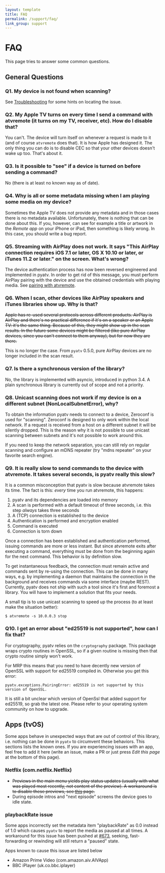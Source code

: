 ```yaml
---
layout: template
title: FAQ
permalink: /support/faq/
link_group: support
---
```

# FAQ

This page tries to answer some common questions.

## General Questions

### <a name="q1"></a>Q1. My device is not found when scanning?

See [Troubleshooting](../troubleshooting/) for some hints on locating the issue.

### <a name="q2"></a>Q2. My Apple TV turns on every time I send a command with atvremote (it turns on my TV, receiver, etc). How do I disable that?

You can't. The device will turn itself on whenever a request is made to it
(and of course `atvremote` does that). It is how Apple has designed it. The only
thing you can do is to disable CEC so that your other devices doesn't wake up too.
That's about it.

### <a name="q3"></a>Q3. Is it possible to "see" if a device is turned on before sending a command?

No (there is at least no known way as of date).

### <a name="q4"></a>Q4. Why is all or some metadata missing when I am playing some media on my device?

Sometimes the Apple TV does not provide any metadata and in those cases there
is no metadata available. Unfortunately, there is nothing that can be done about
this. If you, however, can see for example a title or artwork in the
*Remote app* on your iPhone or iPad, then something is likely wrong. In this
case, you should write a bug report.

### <a name="q5"></a>Q5. Streaming with AirPlay does not work. It says "This AirPlay connection requires iOS 7.1 or later, OS X 10.10 or later, or iTunes 11.2 or later." on the screen. What's wrong?

The device authentication process has now been reversed engineered and implemented
in pyatv. In order to get rid of this message, you must perform AirPlay pairing with
the device and use the obtained credentials with playing media. See
[pairing with atvremote](../..//documentation/atvremote).

### <a name="q6"></a>Q6. When I scan, other devices like AirPlay speakers and iTunes libraries show up. Why is that?

~~Apple has re-used several protocols across different products. AirPlay is AirPlay and
there's no practical difference if it's on a speaker or an Apple TV: it's the same
thing. Because of this, they might show up in the scan results. In the future some
devices might be filtered (like pure AirPlay devices, since you can't connect to them
anyway), but for now they are there.~~

This is no longer the case. From `pyatv` 0.5.0, pure AirPlay devices are no longer included in the scan result.

### <a name="q7"></a>Q7. Is there a synchronous version of the library?

No, the library is implemented with asyncio, introduced in python 3.4. A plain
synchronous library is currently out of scope and not a priority.

### <a name="q8"></a>Q8. Unicast scanning does not work if my device is on a different subnet (NonLocalSubnetError), why?

To obtain the information pyatv needs to connect to a device, Zeroconf is used
for "scanning". Zeroconf is designed to only work within the local network. If a
request is received from a host on a different subnet it will be silently dropped. This
is the reason why it is not possible to use unicast scanning between subnets and
it's not possible to work around this.

If you need to keep the network separation, you can still rely on regular scanning
and configure an mDNS repeater (try "mdns repeater" on your favorite search engine).

### <a name="q9"></a>Q9. It is really slow to send commands to the device with atvremote. It takes several seconds, is pyatv really this slow?

It is a common misconception that pyatv is slow because atvremote takes its time.
The fact is this: *every* time you run atvremote, this happens:

1. pyatv and its dependencies are loaded into memory
2. A scan is performed with a default timeout of three seconds, i.e. this step *always* takes three seconds
3. A (TCP) connection is established to the device
4. Authentication is performed and encryption enabled
5. Command is executed
6. Connection is torn down

Once a connection has been established and authentication performed, issuing commands
are more or less instant. But since atvremote exits after executing a command, everything
must be done from the beginning again for the next command. This behavior is by definition
slow.

To get instantaneous feedback, the connection must remain active and commands sent by
re-using the connection. This can be done in many ways, e.g. by implementing a daemon
that maintains the connection in the background and receives commands via some interface
(maybe REST). Currently, pyatv does not ship with such a tool since it's first and foremost
a library. You will have to implement a solution that fits your needs.

A small tip is to use unicast scanning to speed up the process (to at least make the situation
better):

```shell
$ atvremote -s 10.0.0.3 stop
```

### <a name="q10"></a>Q10. I get an error about "ed25519 is not supported", how can I fix that?

For cryptography, pyatv relies on the `cryptography` package. This package
wraps crypto routines in OpenSSL, so if a given routine is missing then that
crypto routine simply won't work.

For MRP this means that you need to have decently new version of OpenSSL with
support for ed25519 compiled in. Otherwise you get this error:

    pyatv.exceptions.PairingError: ed25519 is not supported by this version of OpenSSL.

It is still a bit unclear which version of OpenSsl that added support for ed25519,
so grab the latest one. Please refer to your operating system community on
how to upgrade.

## <a name="apps"></a>Apps (tvOS)

Some apps behave in unexpected ways that are out of control of this library, i.e. nothing can be done in `pyatv` to circumvent these behaviors. This sections lists the known ones. If you are experiencing issues with an app, feel free to add it here (write an issue, make a PR or just press *Edit this page* at the bottom of this page).

### Netflix (com.netflix.Netflix)

* ~~Previews in the main menu yields play status updates (usually with what was played most recently, not content of the preview). A workaround is to disable these previews, see [this](https://help.netflix.com/sv/node/2102) page.~~
* During episode intros and "next episode" screens the device goes to idle state.

### playbackRate issue

Some apps incorrectly set the metadata item "playbackRate" as 0.0 instead of 1.0 which causes `pyatv` to report the media as paused at all times. A workaround for this issue has been pushed at [#673](https://github.com/postlund/pyatv/pull/673), seeking, fast-forwarding or rewinding will still return a "paused" state.

Apps known to cause this issue are listed below

* Amazon Prime Video (com.amazon.aiv.AIVApp)
* BBC iPlayer (uk.co.bbc.iplayer)


